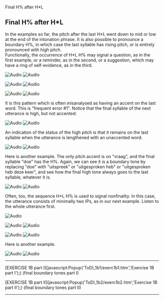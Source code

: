 Final H% after H\*L <!-- var popWin // because of the closepopWin() //function it has to be declare global function Popup(URL,NAME) { // alert(URL + NAME); //This opens the window Settings = "toolbar=0, location=0,menubar=0,scrollbars=1," + "left= 50,top=50,resizable=1,width=750,height=550" popWin = window.open(URL,"",Settings); popWin.focus(); } function closepopWin() { //This function will close the popup window popWin.close() } function FrameUpdate(URL1, URL2) { parent.audio.location.href = URL1; parent.display.location.href = URL2; } // -->

Final H% after H\*L
-------------------

In the examples so far, the pitch after the last H\*L went down to mid or low at the end of the intonation phrase. It is also possible to pronounce a boundary H%, in which case the last syllable has rising pitch, or is entirely pronounced with high pitch.  
Functionally, the occurrence of H\*L H% may signal a question, as in the first example, or a reminder, as in the second, or a suggestion, which may have a ring of self-evidence, as in the third.

![Audio](audio.gif) ![Audio](./audio/gif/249.gif)

![Audio](audio.gif) ![Audio](./audio/gif/250.gif)

![Audio](audio.gif) ![Audio](./audio/gif/251.gif)

It is this pattern which is often misanalysed as having an accent on the last word. This is "frequent error #1". Notice that the final syllable of the next utterance is high, but not accented:

![Audio](audio.gif) ![Audio](./audio/gif/056.gif)

An indication of the status of the high pitch is that it remains on the last syllable when the utterance is lengthened with an unaccented word.

![Audio](audio.gif) ![Audio](./audio/gif/057.gif)

Here is another example. The only pitch accent is on "vraag", and the final syllable "doe" has the H%. Again, we can see it is a boundary tone by replacing "doe" with "uitspreek" or "uitgesproken heb" or "uitgesproken heb deze keer", and see how the final high tone always goes to the last syllable, whatever it is.

![Audio](audio.gif) ![Audio](./audio/gif/163.gif)

Often, too, the sequence H\*L H% is used to signal nonfinality. In this case, the utterance consists of minimally two IPs, as in our next example. Listen to the whole utterance first.

![Audio](audio.gif)

![Audio](audio.gif) ![Audio](./audio/gif/236a.gif)

![Audio](audio.gif) ![Audio](./audio/gif/236b.gif)

Here is another example.

![Audio](audio.gif) ![Audio](./audio/gif/105.gif)

* * *

[EXERCISE 1B part I](javascript:Popup('ToDI_1b1/exerc1b1.htm','Exercise 1B part I');) (final boundary tones part I)

[EXERCISE 1B part II](javascript:Popup('ToDI_1b2/exerc1b2.htm','Exercise 1B part II');) (final boundary tones part II)

* * *
